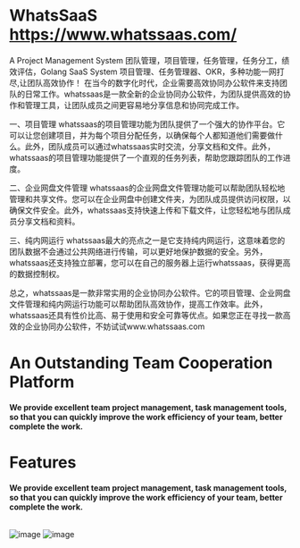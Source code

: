 # WhatsSaaS https://www.whatssaas.com/
A Project Management System 团队管理，项目管理，任务管理，任务分工，绩效评估，Golang SaaS System
项目管理、任务管理器、OKR，多种功能一网打尽,让团队高效协作！
在当今的数字化时代，企业需要高效协同办公软件来支持团队的日常工作。whatssaas是一款全新的企业协同办公软件，为团队提供高效的协作和管理工具，让团队成员之间更容易地分享信息和协同完成工作。

一、项目管理
whatssaas的项目管理功能为团队提供了一个强大的协作平台。它可以让您创建项目，并为每个项目分配任务，以确保每个人都知道他们需要做什么。此外，团队成员可以通过whatssaas实时交流，分享文档和文件。此外，whatssaas的项目管理功能提供了一个直观的任务列表，帮助您跟踪团队的工作进度。

二、企业网盘文件管理
whatssaas的企业网盘文件管理功能可以帮助团队轻松地管理和共享文件。您可以在企业网盘中创建文件夹，为团队成员提供访问权限，以确保文件安全。此外，whatssaas支持快速上传和下载文件，让您轻松地与团队成员分享文档和资料。

三、纯内网运行
whatssaas最大的亮点之一是它支持纯内网运行，这意味着您的团队数据不会通过公共网络进行传输，可以更好地保护数据的安全。另外，whatssaas还支持独立部署，您可以在自己的服务器上运行whatssaas，获得更高的数据控制权。

总之，whatssaas是一款非常实用的企业协同办公软件。它的项目管理、企业网盘文件管理和纯内网运行功能可以帮助团队高效协作，提高工作效率。此外，whatssaas还具有性价比高、易于使用和安全可靠等优点。如果您正在寻找一款高效的企业协同办公软件，不妨试试www.whatssaas.com

# An Outstanding Team Cooperation Platform
#### We provide excellent team project management, task management tools, so that you can quickly improve the work efficiency of your team, better complete the work. <h6>

# Features
#### We provide excellent team project management, task management tools, so that you can quickly improve the work efficiency of your team, better complete the work. <h6>
![image](https://user-images.githubusercontent.com/6198491/132445134-b8ab42b2-21c0-41f9-a48b-582f1e564fcc.png)
![image](https://user-images.githubusercontent.com/6198491/132445178-96fa2e02-b447-4f63-9ddd-9699b2c2484f.png)









